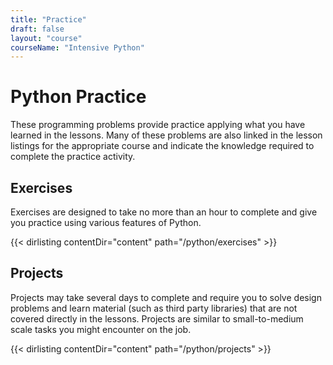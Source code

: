 ```yaml
---
title: "Practice"
draft: false
layout: "course"
courseName: "Intensive Python"
---
```


# Python Practice

These programming problems provide practice applying what you have learned in the lessons.  Many of these problems are also linked in the lesson listings for the appropriate course and indicate the knowledge required to complete the practice activity.

## Exercises

Exercises are designed to take no more than an hour to complete and give you practice using various features of Python.

{{< dirlisting contentDir="content" path="/python/exercises" >}}

## Projects

Projects may take several days to complete and require you to solve design problems and learn material (such as third party libraries) that are not covered directly in the lessons.  Projects are similar to small-to-medium scale tasks you might encounter on the job.

{{< dirlisting contentDir="content" path="/python/projects" >}}

